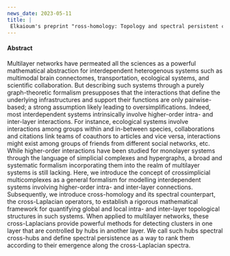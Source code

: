 ```yaml
---
news_date: 2023-05-11
title: |
 Elkaioum's preprint "ross-homology: Topology and spectral persistent cross-hubs of higher-order multilayer networks" is now live on arXiv (https://arxiv.org/abs/2305.05860).
---
```


#### Abstract

Multilayer networks have permeated all the sciences as a powerful mathematical abstraction for interdependent heterogenous systems such as multimodal brain connectomes, transportation, ecological systems, and scientific collaboration. But describing such systems through a purely graph-theoretic formalism presupposes that the interactions that define the underlying infrastructures and support their functions are only pairwise-based; a strong assumption likely leading to oversimplifications. Indeed, most interdependent systems intrinsically involve higher-order intra- and inter-layer interactions. For instance, ecological systems involve interactions among groups within and in-between species, collaborations and citations link teams of coauthors to articles and vice versa, interactions might exist among groups of friends from different social networks, etc. While higher-order interactions have been studied for monolayer systems through the language of simplicial complexes and hypergraphs, a broad and systematic formalism incorporating them into the realm of multilayer systems is still lacking. Here, we introduce the concept of crossimplicial multicomplexes as a general formalism for modelling interdependent systems involving higher-order intra- and inter-layer connections. Subsequently, we introduce cross-homology and its spectral counterpart, the cross-Laplacian operators, to establish a rigorous mathematical framework for quantifying global and local intra- and inter-layer topological structures in such systems. When applied to multilayer networks, these cross-Laplacians provide powerful methods for detecting clusters in one layer that are controlled by hubs in another layer. We call such hubs spectral cross-hubs and define spectral persistence as a way to rank them according to their emergence along the cross-Laplacian spectra.